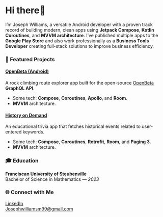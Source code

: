 # Hi there👋

I’m Joseph Williams, a versatile Android developer with a proven track record of building modern, clean apps using **Jetpack Compose**, **Kotlin Coroutines**, and **MVVM architecture**. I’ve published multiple apps to the **Google Play Store** and also work professionally as a **Business Tools Developer** creating full-stack solutions to improve business efficiency.

### 📱 Featured Projects

#### [OpenBeta (Android)](https://play.google.com/store/apps/details?id=io.openbeta)
A rock climbing route explorer app built for the open-source [OpenBeta](https://openbeta.io/) **GraphQL API**. 
- Some tech: **Compose**, **Coroutines**, **Apollo**, and **Room**.
- **MVVM** architecture.

#### [History on Demand](https://github.com/Joseph1864/History-On-Demand)
An educational trivia app that fetches historical events related to user-entered keywords.  
- Some tech: **Compose**, **Coroutines**, **Retrofit**, **Room**, and **Paging 3**.  
- **MVVM** architecture.

### 🎓 Education

**Franciscan University of Steubenville**  
Bachelor of Science in Mathematics — *2023*  

### 🌐 Connect with Me

[LinkedIn](https://www.linkedin.com/in/joseph-williams-911735283/) <br>
[Josephwilliamsm99@gmail.com](mailto:Josephwilliamsm99@gmail.com)
